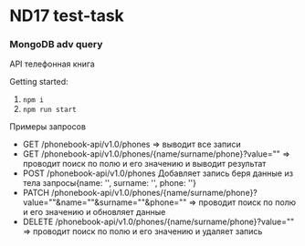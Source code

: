 # ND17 test-task

### MongoDB adv query
API телефонная книга

Getting started:

1. `npm i`
2. `npm run start`

Примеры запросов

- GET /phonebook-api/v1.0/phones => выводит все записи
- GET /phonebook-api/v1.0/phones/{name/surname/phone}?value="" => проводит поиск по полю и его значению и выводит результат 
- POST /phonebook-api/v1.0/phones  Добавляет запись беря данные из тела запросы{name: '', surname: '', phone: ''}
- PATCH /phonebook-api/v1.0/phones/{name/surname/phone}?value=""&name=""&surname=""&phone="" => проводит поиск по полю и его значению и обновляет данные
- DELETE /phonebook-api/v1.0/phones/{name/surname/phone}?value="" => проводит поиск по полю и его значению и удаляет запись 